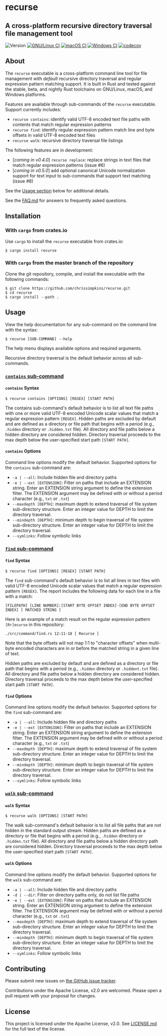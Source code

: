 # recurse

## A cross-platform recursive directory traversal file management tool

![Version](https://img.shields.io/github/v/release/chrissimpkins/recurse?sort=semver)
[![GNU/Linux CI](https://github.com/chrissimpkins/recurse/workflows/GNU/Linux%20CI/badge.svg)](https://github.com/chrissimpkins/recurse/actions?query=workflow%3A%22GNU%2FLinux+CI%22)
[![macOS CI](https://github.com/chrissimpkins/recurse/workflows/macOS%20CI/badge.svg)](https://github.com/chrissimpkins/recurse/actions?query=workflow%3A%22macOS+CI%22)
[![Windows CI](https://github.com/chrissimpkins/recurse/workflows/Windows%20CI/badge.svg)](https://github.com/chrissimpkins/recurse/actions?query=workflow%3A%22Windows+CI%22)
[![codecov](https://codecov.io/gh/chrissimpkins/recurse/branch/master/graph/badge.svg)](https://codecov.io/gh/chrissimpkins/recurse)

## About

The `recurse` executable is a cross-platform command line tool for file management with *default* recursive directory traversal and regular expression pattern matching support.  It is built in Rust and tested against the stable, beta, and nightly Rust toolchains on GNU/Linux, macOS, and Windows platforms.

Features are available through sub-commands of the `recurse` executable. Support currently includes:

- `recurse contains`: identify valid UTF-8 encoded text file paths with contents that match regular expression patterns
- `recurse find`: identify regular expression pattern match line and byte offsets in valid UTF-8 encoded text files
- `recurse walk`: recursive directory traversal file listings

The following features are in development:

- [*coming in v0.4.0*] `recurse replace`: replace strings in text files that match regular expression patterns (issue #6)
- [*coming in v0.5.0*] add optional canonical Unicode normalization support for text input to sub-commands that support text matching (issue #8)

See the [Usage section](#usage) below for additional details.

See the [FAQ.md](FAQ.md) for answers to frequently asked questions.

## Installation

### With `cargo` from crates.io

Use `cargo` to install the `recurse` executable from crates.io:

```
$ cargo install recurse
```

### With `cargo` from the master branch of the repository

Clone the git repository, compile, and install the executable with the following commands:

```
$ git clone https://github.com/chrissimpkins/recurse.git
$ cd recurse
$ cargo install --path .
```

## Usage

View the help documentation for any sub-command on the command line with the syntax:

```
$ recurse [SUB-COMMAND] --help
```

The help menu displays available options and required arguments.

Recursive directory traversal is the default behavior across all sub-commands.  

### [`contains` sub-command]()

#### `contains` Syntax

```
$ recurse contains [OPTIONS] [REGEX] [START PATH]
```

The contains sub-command's default behavior is to list all text file paths with one or more valid UTF-8 encoded Unicode scalar values that match a regular expression pattern `[REGEX]`.  Hidden paths are excluded by default and are defined as a directory or file path that begins with a period (e.g., `.hidden` directory or `.hidden.txt` file).  All directory and file paths below a hidden directory are considered hidden.  Directory traversal proceeds to the max depth below the user-specified start path `[START PATH]`.

#### `contains` Options

Command line options modify the default behavior. Supported options for the `contains` sub-command are:

- `-a | --all`: Include hidden file and directory paths
- `-e | --ext [EXTENSION]`: Filter on paths that include an EXTENSION string.  Enter an EXTENSION string argument to define the extension filter.  The EXTENSION argument may be defined with or without a period character (e.g., `txt` or `.txt`)
- `--maxdepth [DEPTH]`: maximum depth to extend traversal of file system sub-directory structure.  Enter an integer value for DEPTH to limit the directory traversal.
- `--mindepth [DEPTH]`: minimum depth to begin traversal of file system sub-directory structure.  Enter an integer value for DEPTH to limit the directory traversal.
- `--symlinks`: Follow symbolic links

### [`find` sub-command]()

#### `find` Syntax

```
$ recurse find [OPTIONS] [REGEX] [START PATH]
```

The `find` sub-command's default behavior is to list all lines in text files with valid UTF-8 encoded Unicode scalar values that match a regular expression pattern `[REGEX]`.  The report includes the following data for each line in a file with a match:

```
[FILEPATH] [LINE NUMBER]:[START BYTE OFFSET INDEX]-[END BYTE OFFSET INDEX] [ MATCHED STRING ]
```

Here is an example of a match result on the regular expression pattern `[Rr]ecurse` in this repository:

```
./src/command/find.rs 12:11-18 [ Recurse ]
```

Note that the byte offsets will not map 1:1 to "character offsets" when multi-byte encoded characters are in or before the matched string in a given line of text.

Hidden paths are excluded by default and are defined as a directory or file path that begins with a period (e.g., `.hidden` directory or `.hiddent.txt` file).  All directory and file paths below a hidden directory are considered hidden.  Directory traversal proceeds to the max depth below the user-specified start path `[START PATH]`.

#### `find` Options

Command line options modify the default behavior. Supported options for the `find` sub-command are:

- `-a | --all`: Include hidden file and directory paths
- `-e | --ext [EXTENSION]`: Filter on paths that include an EXTENSION string.  Enter an EXTENSION string argument to define the extension filter.  The EXTENSION argument may be defined with or without a period character (e.g., `txt` or `.txt`)
- `--maxdepth [DEPTH]`: maximum depth to extend traversal of file system sub-directory structure.  Enter an integer value for DEPTH to limit the directory traversal.
- `--mindepth [DEPTH]`: minimum depth to begin traversal of file system sub-directory structure.  Enter an integer value for DEPTH to limit the directory traversal.
- `--symlinks`: Follow symbolic links

### [`walk` sub-command]()

#### `walk` Syntax

```
$ recurse walk [OPTIONS] [START PATH]
```

The walk sub-command's default behavior is to list all file paths that are not hidden in the standard output stream.  Hidden paths are defined as a directory or file that begins with a period (e.g., `.hidden` directory or `.hidden.txt` file).  All directory and file paths below a hidden directory path are considered hidden.  Directory traversal proceeds to the max depth below the user-specified start path `[START PATH]`.

#### `walk` Options

Command line options modify the default behavior. Supported options for the `walk` sub-command are:

- `-a | --all`: Include hidden file and directory paths
- `-d | --dir`: Filter on directory paths only, do not list file paths
- `-e | --ext [EXTENSION]`: Filter on paths that include an EXTENSION string.  Enter an EXTENSION string argument to define the extension filter.  The EXTENSION argument may be defined with or without a period character (e.g., `txt` or `.txt`)
- `--maxdepth [DEPTH]`: maximum depth to extend traversal of file system sub-directory structure.  Enter an integer value for DEPTH to limit the directory traversal.
- `--mindepth [DEPTH]`: minimum depth to begin traversal of file system sub-directory structure.  Enter an integer value for DEPTH to limit the directory traversal.
- `--symlinks`: Follow symbolic links

## Contributing

Please submit new issues on [the GitHub issue tracker](https://github.com/chrissimpkins/recurse/issues).

Contributions under the Apache License, v2.0 are welcomed.  Please open a pull request with your proposal for changes.  

## License

This project is licensed under the Apache License, v2.0.  See [LICENSE.md](LICENSE.md) for the full text of the license.
